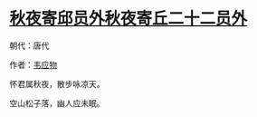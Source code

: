 # [秋夜寄邱员外秋夜寄丘二十二员外](http://so.gushiwen.org/view_8693.aspx)

朝代：唐代

作者：[韦应物](http://so.gushiwen.org/author_564.aspx)

怀君属秋夜，散步咏凉天。

空山松子落，幽人应未眠。

